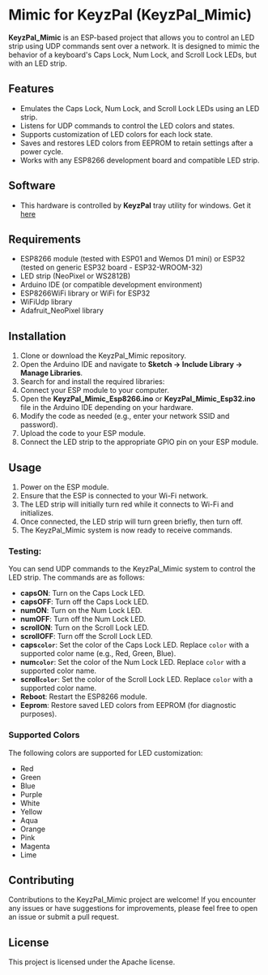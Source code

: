 # Mimic for KeyzPal (KeyzPal_Mimic)

**KeyzPal_Mimic** is an ESP-based project that allows you to control an LED strip using UDP commands sent over a network. It is designed to mimic the behavior of a keyboard's Caps Lock, Num Lock, and Scroll Lock LEDs, but with an LED strip.

## Features

-   Emulates the Caps Lock, Num Lock, and Scroll Lock LEDs using an LED strip.
-   Listens for UDP commands to control the LED colors and states.
-   Supports customization of LED colors for each lock state.
-   Saves and restores LED colors from EEPROM to retain settings after a power cycle.
-   Works with any ESP8266 development board and compatible LED strip.
  
## Software

-   This hardware is controlled by **KeyzPal** tray utility for windows. Get it [here]([https://link-url-here.org](https://github.com/limbo666/KeyzPal/releases))

## Requirements

-   ESP8266 module (tested with ESP01 and Wemos D1 mini) or ESP32 (tested on generic ESP32 board - ESP32-WROOM-32)
-   LED strip (NeoPixel or WS2812B)
-   Arduino IDE (or compatible development environment)
-   ESP8266WiFi library or WiFi for ESP32
-   WiFiUdp library
-   Adafruit_NeoPixel library

## Installation

1.  Clone or download the KeyzPal_Mimic repository.
2.  Open the Arduino IDE and navigate to **Sketch -> Include Library -> Manage Libraries**.
3.  Search for and install the required libraries:
4.  Connect your ESP module to your computer.
5.  Open the **KeyzPal_Mimic_Esp8266.ino** or **KeyzPal_Mimic_Esp32.ino** file in the Arduino IDE depending on your hardware.
6.  Modify the code as needed (e.g., enter your network SSID and password).
7.  Upload the code to your ESP module.
8.  Connect the LED strip to the appropriate GPIO pin on your ESP module.

## Usage

1.  Power on the ESP module.
2.  Ensure that the ESP is connected to your Wi-Fi network.
3.  The LED strip will initially turn red while it connects to Wi-Fi and initializes.
4.  Once connected, the LED strip will turn green briefly, then turn off.
5.  The KeyzPal_Mimic system is now ready to receive commands.

### Testing:

You can send UDP commands to the KeyzPal_Mimic system to control the LED strip. The commands are as follows:

-   **capsON**: Turn on the Caps Lock LED.
-   **capsOFF**: Turn off the Caps Lock LED.
-   **numON**: Turn on the Num Lock LED.
-   **numOFF**: Turn off the Num Lock LED.
-   **scrollON**: Turn on the Scroll Lock LED.
-   **scrollOFF**: Turn off the Scroll Lock LED.
-   **caps`color`**: Set the color of the Caps Lock LED. Replace `color` with a supported color name (e.g., Red, Green, Blue).
-   **num`color`**: Set the color of the Num Lock LED. Replace `color` with a supported color name.
-   **scroll`color`**: Set the color of the Scroll Lock LED. Replace `color` with a supported color name.
-   **Reboot**: Restart the ESP8266 module.
-   **Eeprom**: Restore saved LED colors from EEPROM (for diagnostic purposes).

### Supported Colors

The following colors are supported for LED customization:

-   Red
-   Green
-   Blue
-   Purple
-   White
-   Yellow
-   Aqua
-   Orange
-   Pink
-   Magenta
-   Lime

## Contributing

Contributions to the KeyzPal_Mimic project are welcome! If you encounter any issues or have suggestions for improvements, please feel free to open an issue or submit a pull request.

## License

This project is licensed under the Apache license.
